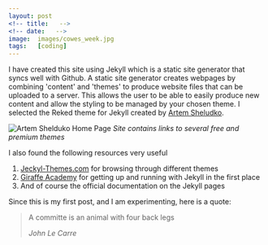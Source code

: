 ```yaml
---
layout: post
<!-- title:   -->
<!-- date:   -->
image:  images/cowes_week.jpg
tags:   [coding]
---
```

I have created this site using Jekyll which is a static site generator that syncs well with Github.  A static site generator creates webpages by combining 'content' and 'themes' to produce website files that can be uploaded to a server.  This allows the user to be able to easily produce new content and allow the styling to be managed by your chosen theme.  I selected the Reked theme for Jekyll created by [Artem Sheludko](http://artemsheludko.com/).

![Artem Shelduko Home Page]({{site.baseurl}}/images/artemshelduko.png)
*Site contains links to several free and premium themes*

I also found the following resources very useful
1. [Jeckyl-Themes.com](https://jekyll-themes.com/) for browsing through different themes
2. [Giraffe Academy](https://www.youtube.com/watch?v=bDQsGdCWv4I) for getting up and running with Jekyll in the first place
3. And of course the official documentation on the Jekyll pages

Since this is my first post, and I am experimenting, here is a quote:

> A committe is an animal with four back legs
>
> <cite>John Le Carre</cite>
